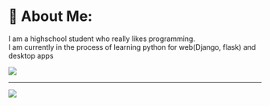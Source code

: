 # 💫 About Me:
I am a highschool student who really likes programming.<br>I am currently in the process of learning python for web(Django, flask) and desktop apps

![](https://github-readme-stats.vercel.app/api/top-langs/?username=Whymmi&theme=gotham&hide_border=false&include_all_commits=false&count_private=false&layout=compact)

---
[![](https://visitcount.itsvg.in/api?id=Whymmi&icon=0&color=0)](https://visitcount.itsvg.in)

<!-- Proudly created with GPRM ( https://gprm.itsvg.in ) -->
